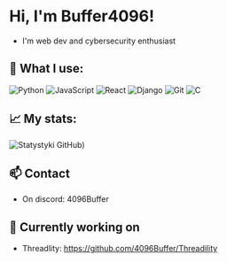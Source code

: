 # Hi, I'm Buffer4096! 

- I'm web dev and cybersecurity enthusiast

## 🔧 What I use:

![Python](https://img.shields.io/badge/-Python-3776AB?style=flat-square&logo=python&logoColor=white)
![JavaScript](https://img.shields.io/badge/-JavaScript-F7DF1E?style=flat-square&logo=javascript&logoColor=black)
![React](https://img.shields.io/badge/-React-61DAFB?style=flat-square&logo=react&logoColor=black)
![Django](https://img.shields.io/badge/-Django-092E20?style=flat-square&logo=django&logoColor=white)
![Git](https://img.shields.io/badge/-Git-F05032?style=flat-square&logo=git&logoColor=white)
![C](https://img.shields.io/badge/-C-A8B9CC?style=flat-square&logo=c&logoColor=white)

## 📈 My stats:

![Statystyki GitHub](https://github-readme-stats.vercel.app/api?username=4096Buffer&show_icons=true&count_private=true&include_all_commits=true&theme=radical))

## 📫 Contact

- On discord: 4096Buffer

## 📝 Currently working on
  - Threadlity: https://github.com/4096Buffer/Threadility

